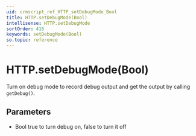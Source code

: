 ```yaml
---
uid: crmscript_ref_HTTP_setDebugMode_Bool
title: HTTP.setDebugMode(Bool)
intellisense: HTTP.setDebugMode
sortOrder: 416
keywords: setDebugMode(Bool)
so.topic: reference
---
```


# HTTP.setDebugMode(Bool)

Turn on debug mode to record debug output and get the output by calling `getDebug()`.

## Parameters

* Bool true to turn debug on, false to turn it off
